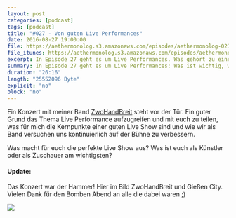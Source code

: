 ```yaml
---
layout: post
categories: [podcast]
tags: [podcast]
title: "#027 - Von guten Live Performances"
date: 2016-08-27 19:00:00
file: https://aethermonolog.s3.amazonaws.com/episodes/aethermonolog-027.mp3
file_itunes: https://aethermonolog.s3.amazonaws.com/episodes/aethermonolog-027.m4a
excerpt: In Episode 27 geht es um Live Performances. Was gehört zu einer guten Live Show und wie können wir als Künstler unser Publikum am besten unterhalten?
summary: In Episode 27 geht es um Live Performances: Was ist wichtig, was ist zu beachten und wie wir als Künstler einen gute Show abliefern können. Mehr Details zur Sendung findest du auf <a href="http://aethermonolog.de">aethermonolog.de</a>.
duration: "26:16"
length: "25552096 Byte"
explicit: "no"
block: "no"
---
```


Ein Konzert mit meiner Band [ZwoHandBreit](http://www.zwohandbreit.de) steht vor der Tür. Ein guter Grund das Thema Live Performance aufzugreifen und mit euch zu teilen, was für mich die Kernpunkte einer guten Live Show sind und wie wir als Band versuchen uns kontinuierlich auf der Bühne zu verbessern.

Was macht für euch die perfekte Live Show aus? Was ist euch als Künstler oder als Zuschauer am wichtigsten?


#### Update:

Das Konzert war der Hammer! Hier im Bild ZwoHandBreit und Gießen City. Vielen Dank für den Bomben Abend an alle die dabei waren ;)

![]({{site.url}}/images/content/aem027-zhb-live.jpg)
